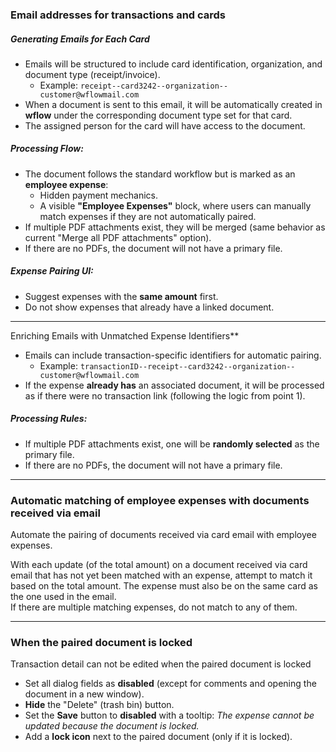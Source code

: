 

### Email addresses for transactions and cards
##### **Generating Emails for Each Card**

- Emails will be structured to include card identification, organization, and document type (receipt/invoice).
    - Example: `receipt--card3242--organization--customer@wflowmail.com`
- When a document is sent to this email, it will be automatically created in **wflow** under the corresponding document type set for that card.
- The assigned person for the card will have access to the document.

##### **Processing Flow:**

- The document follows the standard workflow but is marked as an **employee expense**:
    - Hidden payment mechanics.
    - A visible **"Employee Expenses"** block, where users can manually match expenses if they are not automatically paired.
- If multiple PDF attachments exist, they will be merged (same behavior as current "Merge all PDF attachments" option).
- If there are no PDFs, the document will not have a primary file.

##### **Expense Pairing UI:**

- Suggest expenses with the **same amount** first.
- Do not show expenses that already have a linked document.

---

   Enriching Emails with Unmatched Expense Identifiers**

- Emails can include transaction-specific identifiers for automatic pairing.
    - Example: `transactionID--receipt--card3242--organization--customer@wflowmail.com`
- If the expense **already has** an associated document, it will be processed as if there were no transaction link (following the logic from point 1).

##### **Processing Rules:**

- If multiple PDF attachments exist, one will be **randomly selected** as the primary file.
- If there are no PDFs, the document will not have a primary file.


---

### Automatic matching of employee expenses with documents received via email

Automate the pairing of documents received via card email with employee expenses.

With each update (of the total amount) on a document received via card email that has not yet been matched with an expense, attempt to match it based on the total amount. The expense must also be on the same card as the one used in the email.  
If there are multiple matching expenses, do not match to any of them.


---

### When the paired document is locked

Transaction detail can not be edited when the paired document is locked

- Set all dialog fields as **disabled** (except for comments and opening the document in a new window).
- **Hide** the "Delete" (trash bin) button.
- Set the **Save** button to **disabled** with a tooltip: _The expense cannot be updated because the document is locked._
- Add a **lock icon** next to the paired document (only if it is locked).